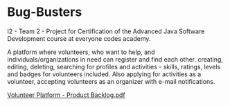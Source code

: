 # Bug-Busters
I2 - Team 2 - Project for Certification of the Advanced Java Software Development course at everyone codes academy.

A platform where volunteers, who want to help, and individuals/organizations in need can register and find each other. creating, editing, deleting, searching for profiles and activities - skills, ratings, levels and badges for volunteers included. Also applying for activities as a volunteer, accepting volunteers as an organizer with e-mail notifications.

[Volunteer Platform - Product Backlog.pdf](https://github.com/ec-mentor/Bug-Busters/files/7114114/Volunteer.Platform.-.Product.Backlog.pdf)

